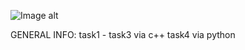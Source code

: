 ![Image alt](https://github.com/H-b-IO-T-O-H/marusia_challenge/raw/logo-grad.png)

GENERAL INFO:
task1 - task3 via c++
task4 via python
